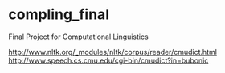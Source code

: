 # compling_final
Final Project for Computational Linguistics

http://www.nltk.org/_modules/nltk/corpus/reader/cmudict.html
http://www.speech.cs.cmu.edu/cgi-bin/cmudict?in=bubonic

